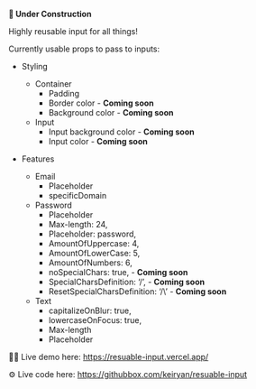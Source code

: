 **🚧 Under Construction**

Highly reusable input for all things!

Currently usable props to pass to inputs:

* Styling
    * Container
        * Padding
        * Border color - **Coming soon**
        * Background color - **Coming soon**
    * Input
        * Input background color  - **Coming soon**
        * Input color - **Coming soon**

* Features
    * Email
        * Placeholder
        * specificDomain
    * Password
        * Placeholder
        * Max-length: 24,
        * Placeholder: password,
        * AmountOfUppercase: 4,
        * AmountOfLowerCase: 5,
        * AmountOfNumbers: 6,
        * noSpecialChars: true, - **Coming soon**
        * SpecialCharsDefinition: ‘/’, - **Coming soon**
        * ResetSpecialCharsDefinition: ‘/\’ - **Coming soon**
    * Text
        * capitalizeOnBlur: true,
        * lowercaseOnFocus: true,
        * Max-length
        * Placeholder


🧑‍💻 Live demo here: https://resuable-input.vercel.app/

⚙️ Live code here: https://githubbox.com/keiryan/resuable-input
